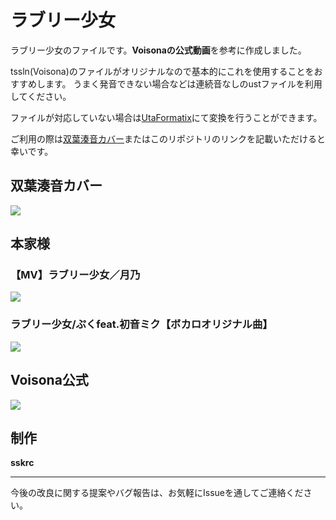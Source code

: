 # ラブリー少女
ラブリー少女のファイルです。**Voisonaの公式動画**を参考に作成しました。


tssln(Voisona)のファイルがオリジナルなので基本的にこれを使用することをおすすめします。
うまく発音できない場合などは連続音なしのustファイルを利用してください。

ファイルが対応していない場合は[UtaFormatix](https://sdercolin.github.io/utaformatix3/)にて変換を行うことができます。

ご利用の際は[双葉湊音カバー](https://www.youtube.com/watch?v=KavIg-heA6M)またはこのリポジトリのリンクを記載いただけると幸いです。




## 双葉湊音カバー
[![](https://img.youtube.com/vi/KavIg-heA6M/0.jpg)](https://www.youtube.com/watch?v=KavIg-heA6M)


## 本家様

### 【MV】ラブリー少女／月乃

[![](https://img.youtube.com/vi/wwyqLnxCLj0/0.jpg)](https://www.youtube.com/watch?v=wwyqLnxCLj0)

### ラブリー少女/ぷくfeat.初音ミク【ボカロオリジナル曲】

[![](https://img.youtube.com/vi/bMp-d8yqa14/0.jpg)](https://www.youtube.com/watch?v=bMp-d8yqa14)


## Voisona公式
[![](https://img.youtube.com/vi/GfQIcnQmdCM/0.jpg)](https://www.youtube.com/watch?v=GfQIcnQmdCM)


## 制作
**sskrc**

---

今後の改良に関する提案やバグ報告は、お気軽にIssueを通してご連絡ください。
